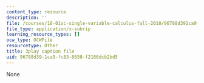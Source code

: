 ```yaml
---
content_type: resource
description: ''
file: /courses/18-01sc-single-variable-calculus-fall-2010/96788d391ca9fc838650f2186dcb2bd5_R9a_NHXrBcg.srt
file_type: application/x-subrip
learning_resource_types: []
ocw_type: OCWFile
resourcetype: Other
title: 3play caption file
uid: 96788d39-1ca9-fc83-8650-f2186dcb2bd5
---
```

None

